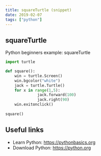 ```yaml
---
title: squareTurtle (snippet)
date: 2019-02-07
tags: ["python"]
---
```


## squareTurtle

Python beginners example: squareTurtle

```python
import turtle

def square():
    win = turtle.Screen()
    win.bgcolor("white")
    jack = turtle.Turtle()
    for x in range(1,5):
              jack.forward(100)
              jack.right(90)
    win.exitonclick()
       
square()      


```

## Useful links

- Learn Python: https://pythonbasics.org
- Download Python: https://python.org
